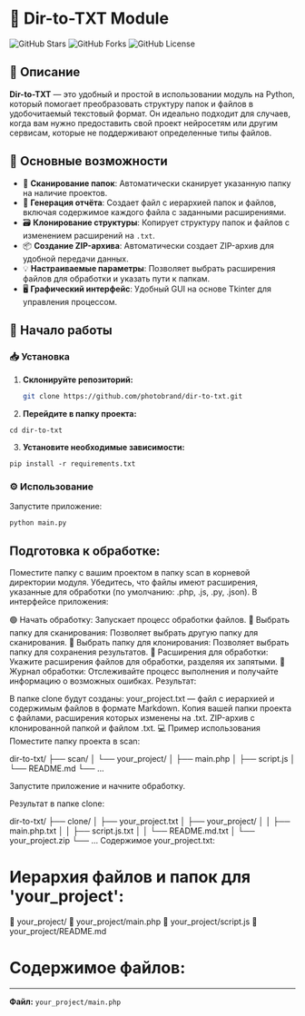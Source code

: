 # 📁 Dir-to-TXT Module

![GitHub Stars](https://img.shields.io/github/stars/photobrand/dir-to-txt?style=social)
![GitHub Forks](https://img.shields.io/github/forks/photobrand/dir-to-txt?style=social)
![GitHub License](https://img.shields.io/github/license/photobrand/dir-to-txt)

## 📝 Описание

**Dir-to-TXT** — это удобный и простой в использовании модуль на Python, который помогает преобразовать структуру папок и файлов в удобочитаемый текстовый формат. Он идеально подходит для случаев, когда вам нужно предоставить свой проект нейросетям или другим сервисам, которые не поддерживают определенные типы файлов.

## 🎯 Основные возможности

- 📂 **Сканирование папок**: Автоматически сканирует указанную папку на наличие проектов.
- 📝 **Генерация отчёта**: Создает файл с иерархией папок и файлов, включая содержимое каждого файла с заданными расширениями.
- 🗃️ **Клонирование структуры**: Копирует структуру папок и файлов с изменением расширений на `.txt`.
- 📦 **Создание ZIP-архива**: Автоматически создает ZIP-архив для удобной передачи данных.
- 💡 **Настраиваемые параметры**: Позволяет выбрать расширения файлов для обработки и указать пути к папкам.
- 🖥️ **Графический интерфейс**: Удобный GUI на основе Tkinter для управления процессом.

## 🚀 Начало работы

### 📥 Установка

1. **Склонируйте репозиторий:**

   ```bash
   git clone https://github.com/photobrand/dir-to-txt.git

2. **Перейдите в папку проекта:**

`cd dir-to-txt`

3. **Установите необходимые зависимости:**

`pip install -r requirements.txt`

### ⚙️ Использование
Запустите приложение:

`python main.py`

## Подготовка к обработке:

Поместите папку с вашим проектом в папку scan в корневой директории модуля.
Убедитесь, что файлы имеют расширения, указанные для обработки (по умолчанию: .php, .js, .py, .json).
В интерфейсе приложения:

🟢 Начать обработку: Запускает процесс обработки файлов.
📂 Выбрать папку для сканирования: Позволяет выбрать другую папку для сканирования.
📁 Выбрать папку для клонирования: Позволяет выбрать папку для сохранения результатов.
📝 Расширения для обработки: Укажите расширения файлов для обработки, разделяя их запятыми.
📄 Журнал обработки: Отслеживайте процесс выполнения и получайте информацию о возможных ошибках.
Результат:

В папке clone будут созданы:
your_project.txt — файл с иерархией и содержимым файлов в формате Markdown.
Копия вашей папки проекта с файлами, расширения которых изменены на .txt.
ZIP-архив с клонированной папкой и файлом .txt.
💻 Пример использования
Поместите папку проекта в scan:

dir-to-txt/
├── scan/
│   └── your_project/
│       ├── main.php
│       ├── script.js
│       └── README.md
└── ...

Запустите приложение и начните обработку.

Результат в папке clone:

dir-to-txt/
├── clone/
│   ├── your_project.txt
│   ├── your_project/
│   │   ├── main.php.txt
│   │   ├── script.js.txt
│   │   └── README.md.txt
│   └── your_project.zip
└── ...
Содержимое your_project.txt:

# Иерархия файлов и папок для 'your_project':

📁 your_project/
📄 your_project/main.php
📄 your_project/script.js
📄 your_project/README.md

# Содержимое файлов:

---

**Файл:** `your_project/main.php`

<?php // Ваш PHP код здесь ``` --- **Файл:** `your_project/script.js` ``` // Ваш JavaScript код здесь ``` --- **Файл:** `your_project/README.md` ``` # Описание проекта ``` ```
📋 Требования
Python: версия 3.6 или выше.
Операционная система: Windows, macOS, Linux.
📦 Зависимости
tqdm — для отображения прогресса.

tkinter — для графического интерфейса (входит в стандартную библиотеку Python).

Установите зависимости с помощью:

pip install -r requirements.txt

🛠️ Конфигурация
Папка для сканирования: по умолчанию scan в корневом каталоге. Если папка не существует, она будет создана автоматически.
Папка для клонирования: по умолчанию clone в корневом каталоге. Если папка не существует, она будет создана автоматически.
Файл конфигурации: config.json, где вы можете настроить расширения и пути к папкам.
🌟 Особенности
Простой в использовании: Интуитивно понятный интерфейс, не требующий специальных знаний.
Гибкость: Легко настраивайте параметры под свои нужды.
Полезность для нейросетей: Формат выходного файла оптимизирован для чтения нейросетями.
🤝 Вклад
Будем рады вашему вкладу! Если вы нашли ошибку или у вас есть предложения по улучшению:

Создайте Issue на GitHub.
Сделайте Fork репозитория.
Внесите изменения и создайте Pull Request.
📄 Лицензия
Этот проект распространяется под лицензией MIT. Подробности см. в файле LICENSE.

👨‍💻 Автор: photobrand

📞 Контакты:
Email: support@pragma.by
GitHub: photobrand

